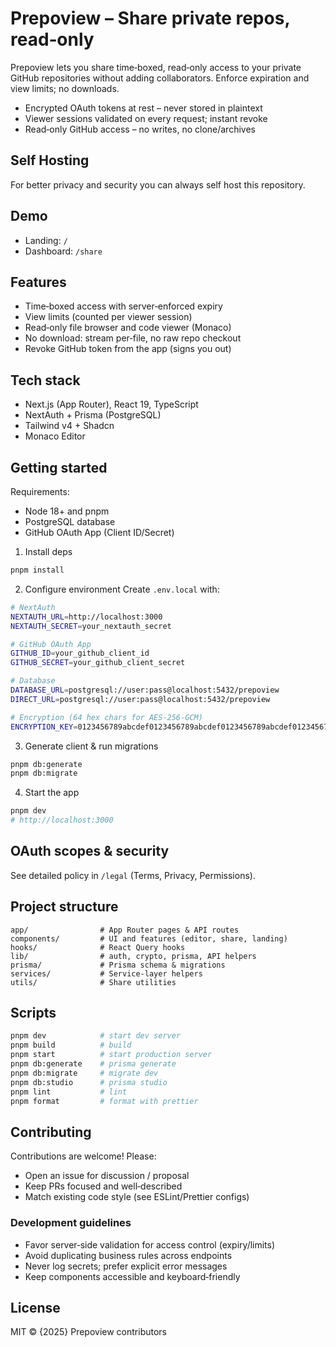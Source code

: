 # Prepoview – Share private repos, read‑only

Prepoview lets you share time‑boxed, read‑only access to your private GitHub repositories without adding collaborators. Enforce expiration and view limits; no downloads.

- Encrypted OAuth tokens at rest – never stored in plaintext
- Viewer sessions validated on every request; instant revoke
- Read‑only GitHub access – no writes, no clone/archives

## Self Hosting

For better privacy and security you can always self host this repository.

## Demo

- Landing: `/`
- Dashboard: `/share`

## Features

- Time‑boxed access with server‑enforced expiry
- View limits (counted per viewer session)
- Read‑only file browser and code viewer (Monaco)
- No download: stream per‑file, no raw repo checkout
- Revoke GitHub token from the app (signs you out)

## Tech stack

- Next.js (App Router), React 19, TypeScript
- NextAuth + Prisma (PostgreSQL)
- Tailwind v4 + Shadcn
- Monaco Editor

## Getting started

Requirements:

- Node 18+ and pnpm
- PostgreSQL database
- GitHub OAuth App (Client ID/Secret)

1. Install deps

```bash
pnpm install
```

2. Configure environment
   Create `.env.local` with:

```bash
# NextAuth
NEXTAUTH_URL=http://localhost:3000
NEXTAUTH_SECRET=your_nextauth_secret

# GitHub OAuth App
GITHUB_ID=your_github_client_id
GITHUB_SECRET=your_github_client_secret

# Database
DATABASE_URL=postgresql://user:pass@localhost:5432/prepoview
DIRECT_URL=postgresql://user:pass@localhost:5432/prepoview

# Encryption (64 hex chars for AES-256-GCM)
ENCRYPTION_KEY=0123456789abcdef0123456789abcdef0123456789abcdef0123456789abcdef
```

3. Generate client & run migrations

```bash
pnpm db:generate
pnpm db:migrate
```

4. Start the app

```bash
pnpm dev
# http://localhost:3000
```

## OAuth scopes & security

See detailed policy in `/legal` (Terms, Privacy, Permissions).

## Project structure

```
app/                # App Router pages & API routes
components/         # UI and features (editor, share, landing)
hooks/              # React Query hooks
lib/                # auth, crypto, prisma, API helpers
prisma/             # Prisma schema & migrations
services/           # Service-layer helpers
utils/              # Share utilities
```

## Scripts

```bash
pnpm dev            # start dev server
pnpm build          # build
pnpm start          # start production server
pnpm db:generate    # prisma generate
pnpm db:migrate     # migrate dev
pnpm db:studio      # prisma studio
pnpm lint           # lint
pnpm format         # format with prettier
```

## Contributing

Contributions are welcome! Please:

- Open an issue for discussion / proposal
- Keep PRs focused and well‑described
- Match existing code style (see ESLint/Prettier configs)

### Development guidelines

- Favor server‑side validation for access control (expiry/limits)
- Avoid duplicating business rules across endpoints
- Never log secrets; prefer explicit error messages
- Keep components accessible and keyboard‑friendly

## License

MIT © {2025} Prepoview contributors
